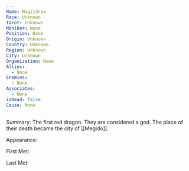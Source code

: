 ```yaml
---
Name: Magiidraa
Race: Unknown
Tarot: Unknown
Moniker: None
Position: None
Origin: Unknown
Country: Unknown
Region: Unknown
City: Unknown
Organization: None
Allies:
  - None
Enemies:
  - None
Associates:
  - None
isDead: false
Cause: None
---
```

Summary:
The first red dragon. They are considered a god. The place of their death became the city of [[Megido]].

Appearance: 

First Met: 

Last Met: 
